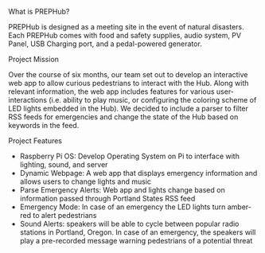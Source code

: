 What is PREPHub?

PREPHub is designed as a meeting site in the event of natural disasters. Each PREPHub comes with food and safety supplies, audio system, PV Panel, USB Charging port, and a pedal-powered generator. 

Project Mission

Over the course of six months, our team set out to develop an interactive web app to allow curious pedestrians to interact with the Hub. Along with relevant information, the web app includes features for various user-interactions (i.e. ability to play music, or configuring the coloring scheme of LED lights embedded in the Hub). We decided to include a parser to filter RSS feeds for emergencies and change the state of the Hub based on keywords in the feed.

Project Features
- Raspberry Pi OS: Develop Operating System on Pi to interface with lighting, sound, and server
- Dynamic Webpage: A web app that displays emergency information and allows users to change lights and music 
- Parse Emergency Alerts: Web app and lights change based on information passed through Portland States RSS feed
- Emergency Mode: In case of an emergency the LED lights turn amber-red to alert pedestrians 
- Sound Alerts: speakers will be able to cycle between popular radio stations in Portland, Oregon. In case of an emergency, the speakers will play a pre-recorded message warning pedestrians of a potential threat

